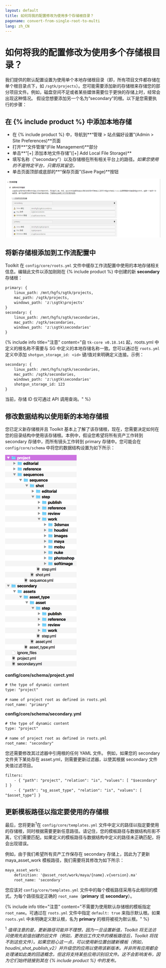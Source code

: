 ```yaml
---
layout: default
title: 如何将我的配置修改为使用多个存储根目录？
pagename: convert-from-single-root-to-multi
lang: zh_CN
---
```


# 如何将我的配置修改为使用多个存储根目录？

我们提供的默认配置设置为使用单个本地存储根目录（即，所有项目文件都存储在单个根目录点下，如 `/sgtk/projects`）。您可能需要添加新的存储根来存储您的部分项目文件。例如，磁盘空间不足或者某些媒体需要位于更快的存储上时，经常会出现这种情况。
假设您想要添加另一个名为“secondary”的根。以下是您需要执行的步骤：

## 在 {% include product %} 中添加本地存储

- 在 {% include product %} 中，导航到**“管理 > 站点偏好设置”(Admin > Site Preferences)**页面
- 打开**“文件管理”(File Management)**部分
- 单击**“[+] 添加本地文件存储”([+] Add Local File Storage)**
- 填写名称（“secondary”）以及存储根在所有相关平台上的路径。*如果您使用的不是特定平台，只需将其留空。*
- 单击页面顶部或底部的**“保存页面”(Save Page)**按钮

![{% include product %} 文件管理首选项](images/shotgun-pref-file-management.png)

## 将新存储根添加到工作流配置中

Toolkit 在 `config/core/roots.yml` 文件中缓存工作流配置中使用的本地存储相关信息。编辑此文件以添加刚刚在 {% include product %} 中创建的新 **secondary** 存储根：

    primary: {
        linux_path: /mnt/hgfs/sgtk/projects,
        mac_path: /sgtk/projects,
        windows_path: 'z:\sgtk\projects'
    }
    secondary: {
        linux_path: /mnt/hgfs/sgtk/secondaries,
        mac_path: /sgtk/secondaries,
        windows_path: 'z:\sgtk\secondaries'
    }

{% include info title="注意" content="自 `tk-core v0.18.141` 起，roots.yml 中定义的根名称不需要与 SG 中定义的本地存储名称一致。您可以通过在 `roots.yml` 定义中添加 `shotgun_storage_id: <id>` 键/值对来明确定义连接。示例：

    secondary: {
        linux_path: /mnt/hgfs/sgtk/secondaries,
        mac_path: /sgtk/secondaries,
        windows_path: 'z:\sgtk\secondaries'
        shotgun_storage_id: 123
    }

当前，存储 ID 仅可通过 API 调用查询。" %}

## 修改数据结构以使用新的本地存储根

您已定义新存储根并且 Toolkit 基本上了解了该存储根，现在，您需要决定如何在您的目录结构中使用该存储根。本例中，假设您希望将所有资产工作转到 secondary 存储中，而所有镜头工作转到 primary 存储中。您可能会在 `config/core/schema` 中将您的数据结构设置为如下所示：

![多根数据结构布局](images/schema-multi-root.png)

**config/core/schema/project.yml**

    # the type of dynamic content
    type: "project"

    # name of project root as defined in roots.yml
    root_name: "primary"

**config/core/schema/secondary.yml**

    # the type of dynamic content
    type: "project"

    # name of project root as defined in roots.yml
    root_name: "secondary"

您还需要修改其过滤器中引用根的任何 YAML 文件。
例如，如果您的 secondary 文件夹下某处存在 asset.yml，则需要更新过滤器，以使其根据 secondary 文件夹值过滤项目。

    filters:
        - { "path": "project", "relation": "is", "values": [ "$secondary" ] }
        - { "path": "sg_asset_type", "relation": "is", "values": [ "$asset_type"] }

## 更新模板路径以指定要使用的存储根

最后，您将更新<sup>1</sup>在 `config/core/templates.yml` 文件中定义的路径以指定要使用的存储根，同时根据需要更新任意路径。请记住，您的模板路径与数据结构形影不离，它们需要匹配。如果定义的模板路径与数据结构中定义的路径未正确匹配，将会出现错误。

例如，由于我们希望所有资产工作保存在 secondary 存储上，因此为了更新 maya_asset_work 模板路径，我们需要将其修改为如下所示：

    maya_asset_work:
        definition: '@asset_root/work/maya/{name}.v{version}.ma'
        root_name: 'secondary'

您应该对 `config/core/templates.yml` 文件中的每个模板路径采用与此相同的模式。为每个路径指定正确的 `root_name`（**primary** 或 **secondary**）。

{% include info title="注意" content="不需要为使用默认存储根的模板指定 `root_name`。可通过在 `roots.yml` 文件中指定 `default: true` 来指示默认根。如果 `roots.yml` 中未明确定义默认根，名为 **primary** 的根将被视为默认根。" %}

<sup>1</sup> *值得注意的是，更新路径可能并不理想，因为一旦设置新值，Toolkit 将无法访问使用先前值创建的旧文件（例如，更改旧工作文件的模板路径后，Toolkit 将找不到这些文件）。如果您担心这一点，可以使用新位置创建新模板（例如，houdini_shot_publish_v2）并升级您的应用以使用该新版本。并非所有应用都会处理诸如此类的回退概念，但这将支持某些应用识别旧文件。这不会影响发布，因为它们始终链接到其在 {% include product %} 中的发布。*

